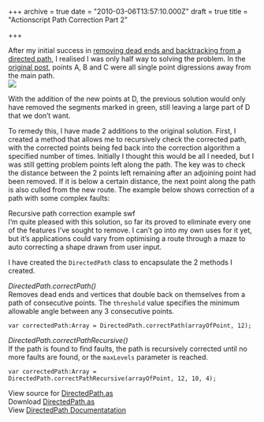 +++
archive = true
date = "2010-03-06T13:57:10.000Z"
draft = true
title = "Actionscript Path Correction Part 2"

+++

After my initial success in [removing dead ends and backtracking from a directed path](http://blog.duncanhall.net/2010/03/actionscript-path-correction-no-going-back/), I realised I was only half way to solving the problem. In the [original post](http://blog.duncanhall.net/2010/03/actionscript-path-correction-no-going-back/), points A, B and C were all single point digressions away from the main path.  
![](/content/images/2015/02/PathCorrectA.png)

With the addition of the new points at D, the previous solution would only have removed the segments marked in green, still leaving a large part of D that we don’t want.

To remedy this, I have made 2 additions to the original solution. First, I created a method that allows me to recursively check the corrected path, with the corrected points being fed back into the correction algorithm a specified number of times. Initially I thought this would be all I needed, but I was still getting problem points left along the path. The key was to check the distance between the 2 points left remaining after an adjoining point had been removed. If it is below a certain distance, the next point along the path is also culled from the new route. The example below shows correction of a path with some complex faults:

<div class="efe-flash" id="efe-swf-7">  
 Recursive path correction example swf  
</div>I’m quite pleased with this solution, so far its proved to eliminate every one of the features I’ve sought to remove. I can’t go into my own uses for it yet, but it’s applications could vary from optimising a route through a maze to auto correcting a shape drawn from user input.

I have created the `DirectedPath` class to encapsulate the 2 methods I created.

*DirectedPath.correctPath()*  
 Removes dead ends and vertices that double back on themselves from a path of consecutive points. The `threshold` value specifies the minimum allowable angle between any 3 consecutive points.

```
var correctedPath:Array = DirectedPath.correctPath(arrayOfPoint, 12);
```

*DirectedPath.correctPathRecursive()*  
 If the path is found to find faults, the path is recursively corrected until no more faults are found, or the `maxLevels` parameter is reached.

```
var correctedPath:Array = DirectedPath.correctPathRecursive(arrayOfPoint, 12, 10, 4);
```

View source for [DirectedPath.as](http://code.google.com/p/duncanhall-lib/source/browse/trunk/net/duncanhall/geom/DirectedPath.as)  
 Download [DirectedPath.as](http://code.google.com/p/duncanhall-lib/source/checkout)  
 View [DirectedPath Documentatation](http://duncanhall.net/docs/net/duncanhall/geom/DirectedPath.html)


